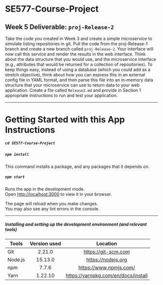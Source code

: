 # SE577-Course-Project

## Week 5 Deliverable: `proj-Release-2`

 Take the code you created in Week 3 and create a simple microservice to simulate listing repositories in git.  Pull the code from the proj-Release-1 branch and create a new branch called `proj-Release-2`.  Your interface will now call this service and render the results in the web interface.  Think about the data structure that you would use, and the microservice interface (e.g., attributes that would be returned for a collection of repositories).  To keep things easy, instead of using a database (which you could add as a stretch objective), think about how you can express this in an external config file in YAML format, and then parse this file into an in-memory data structure that your microservice can use to return data to your web application.  Create a file called `Release2.md` and provide in Section 1 appropriate instructions to run and test your application.

---
# Getting Started with this App Instructions


##### `cd SE577-Course-Project`

##### `npm install`

This command installs a package, and any packages that it depends on.

##### `npm start`

Runs the app in the development mode.\
Open [http://localhost:3000](http://localhost:3000) to view it in your browser.

The page will reload when you make changes.\
You may also see any lint errors in the console.

---

##### Installing and setting up the development environment (and relevant tools)

| Tools      | Version used | Location  |
| -----------|:------------:| :--------:|
| Git        | 2.21.0       | https://git-scm.com |
| Node.js    | 15.13.0      | https://nodejs.org |
| npm        | 7.7.6        | https://www.npmjs.com/ |
| Yarn       | 1.22.10      | https://yarnpkg.com/en/docs/install |
